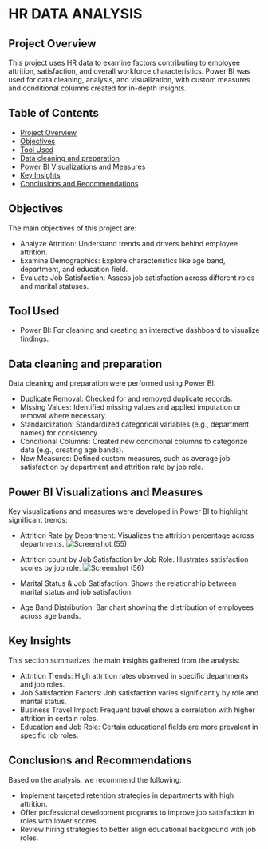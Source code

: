 # HR DATA ANALYSIS

## Project Overview
This project uses HR data to examine factors contributing to employee attrition, satisfaction, and overall workforce characteristics. Power BI was used for data cleaning, analysis, and visualization, with custom measures and conditional columns created for in-depth insights.

## Table of Contents
- [Project Overview](#project-overview)
- [Objectives](#objectives)
- [Tool Used](#tool-used)
- [Data cleaning and preparation](#data-cleaning-and-preparation ) 
- [Power BI Visualizations and Measures](#power-bi-visualizations-and-measures)
- [Key Insights](#key-insights)
- [Conclusions and Recommendations](#conclusions-and-recommendations)

## Objectives
The main objectives of this project are:

- Analyze Attrition: Understand trends and drivers behind employee attrition.
- Examine Demographics: Explore characteristics like age band, department, and education field.
- Evaluate Job Satisfaction: Assess job satisfaction across different roles and marital statuses.


## Tool Used
- Power BI: For cleaning and creating an interactive dashboard to visualize findings.


## Data cleaning and preparation 

Data cleaning and preparation were performed using Power BI:

- Duplicate Removal: Checked for and removed duplicate records.
- Missing Values: Identified missing values and applied imputation or removal where necessary.
- Standardization: Standardized categorical variables (e.g., department names) for consistency.
- Conditional Columns: Created new conditional columns to categorize data (e.g., creating age bands).
- New Measures: Defined custom measures, such as average job satisfaction by department and attrition rate by job role.

## Power BI Visualizations and Measures

Key visualizations and measures were developed in Power BI to highlight significant trends:

- Attrition Rate by Department: Visualizes the attrition percentage across departments.
  ![Screenshot (55)](https://github.com/user-attachments/assets/1af003ee-b39c-4f25-9131-104ad9694722)

- Attrition count by Job Satisfaction by Job Role: Illustrates satisfaction scores by job role.
![Screenshot (56)](https://github.com/user-attachments/assets/0aa96b2e-4484-4bf6-9b66-534813a98803)

  
- Marital Status & Job Satisfaction: Shows the relationship between marital status and job satisfaction.
- Age Band Distribution: Bar chart showing the distribution of employees across age bands.


## Key Insights
This section summarizes the main insights gathered from the analysis:

- Attrition Trends: High attrition rates observed in specific departments and job roles.
- Job Satisfaction Factors: Job satisfaction varies significantly by role and marital status.
- Business Travel Impact: Frequent travel shows a correlation with higher attrition in certain roles.
- Education and Job Role: Certain educational fields are more prevalent in specific job roles.
   


## Conclusions and Recommendations

Based on the analysis, we recommend the following:

- Implement targeted retention strategies in departments with high attrition.
- Offer professional development programs to improve job satisfaction in roles with lower scores.
- Review hiring strategies to better align educational background with job roles.
